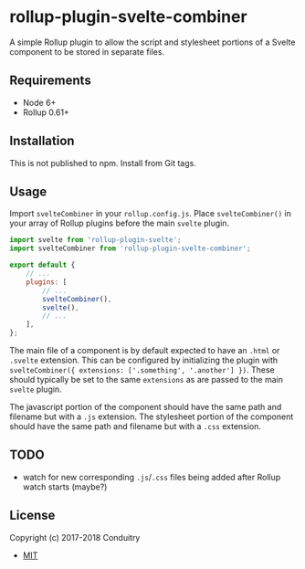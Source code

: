 # rollup-plugin-svelte-combiner

A simple Rollup plugin to allow the script and stylesheet portions of a Svelte component to be stored in separate files.

## Requirements

- Node 6+
- Rollup 0.61+

## Installation

This is not published to npm. Install from Git tags.

## Usage

Import `svelteCombiner` in your `rollup.config.js`. Place `svelteCombiner()` in your array of Rollup plugins before the main `svelte` plugin.

```javascript
import svelte from 'rollup-plugin-svelte';
import svelteCombiner from 'rollup-plugin-svelte-combiner';

export default {
	// ...
	plugins: [
		// ...
		svelteCombiner(),
		svelte(),
		// ...
	],
};
```

The main file of a component is by default expected to have an `.html` or `.svelte` extension. This can be configured by initializing the plugin with `svelteCombiner({ extensions: ['.something', '.another'] })`. These should typically be set to the same `extensions` as are passed to the main `svelte` plugin.

The javascript portion of the component should have the same path and filename but with a `.js` extension. The stylesheet portion of the component should have the same path and filename but with a `.css` extension.

## TODO

- watch for new corresponding `.js`/`.css` files being added after Rollup watch starts (maybe?)

## License

Copyright (c) 2017-2018 Conduitry

- [MIT](LICENSE)
